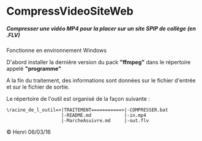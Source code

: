 # CompressVideoSiteWeb

##### Compresser une vidéo MP4 pour la placer sur un site SPIP de collège (en .FLV)

Fonctionne en environnement Windows

D'abord installer la dernière version du pack **"ffmpeg"** dans le répertoire appelé **"programme"**

A la fin du traitement, des informations sont données sur le fichier d'entrée et sur le fichier de sortie.

Le répertoire de l'outil est organisé de la façon suivante :

    \racine_de_l_outil=>|TRAITEMENT===========>|-COMPRESSER.bat
                        |-README.md            |-in.mp4
                        |-MarcheAsuivre.md     |-out.flv

 © Henri 06/03/16
